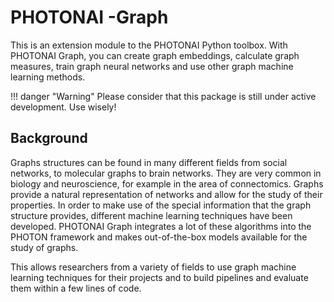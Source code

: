 # PHOTONAI -Graph

This is an extension module to the PHOTONAI Python toolbox. With PHOTONAI Graph, you can create graph embeddings, calculate graph measures, train graph neural networks and use other graph machine learning methods.

!!! danger "Warning"
    Please consider that this package is still under active development. Use wisely!

## Background

Graphs structures can be found in many different fields from social networks, to molecular graphs to brain networks. They are very common in biology and neuroscience, for example in the area of connectomics. Graphs provide a natural representation of networks and allow for the study of their properties. In order to make use of the special information that the graph structure provides, different machine learning techniques have been developed. PHOTONAI Graph integrates a lot of these algorithms into the PHOTON framework and makes out-of-the-box models available for the study of graphs.

This allows researchers from a variety of fields to use graph machine learning techniques for their projects and to build pipelines and evaluate them within a few lines of code.